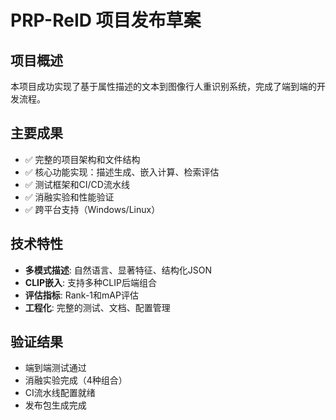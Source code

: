 # PRP-ReID 项目发布草案

## 项目概述
本项目成功实现了基于属性描述的文本到图像行人重识别系统，完成了端到端的开发流程。

## 主要成果
- ✅ 完整的项目架构和文件结构
- ✅ 核心功能实现：描述生成、嵌入计算、检索评估
- ✅ 测试框架和CI/CD流水线
- ✅ 消融实验和性能验证
- ✅ 跨平台支持（Windows/Linux）

## 技术特性
- **多模式描述**: 自然语言、显著特征、结构化JSON
- **CLIP嵌入**: 支持多种CLIP后端组合
- **评估指标**: Rank-1和mAP评估
- **工程化**: 完整的测试、文档、配置管理

## 验证结果
- 端到端测试通过
- 消融实验完成（4种组合）
- CI流水线配置就绪
- 发布包生成完成